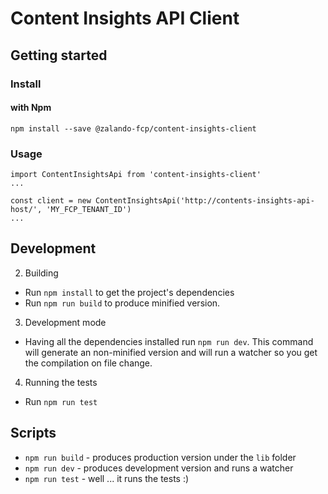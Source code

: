 # Content Insights API Client

## Getting started

### Install

#### with Npm

```
npm install --save @zalando-fcp/content-insights-client
```

### Usage

```
import ContentInsightsApi from 'content-insights-client'
...

const client = new ContentInsightsApi('http://contents-insights-api-host/', 'MY_FCP_TENANT_ID')
...
```

## Development

2. Building
  * Run `npm install` to get the project's dependencies
  * Run `npm run build` to produce minified version.
3. Development mode
  * Having all the dependencies installed run `npm run dev`. This command will generate an non-minified version and will run a watcher so you get the compilation on file change.
4. Running the tests
  * Run `npm run test`

## Scripts

* `npm run build` - produces production version under the `lib` folder
* `npm run dev` - produces development version and runs a watcher
* `npm run test` - well ... it runs the tests :)
